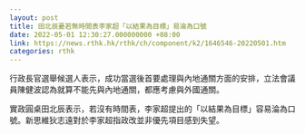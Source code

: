 ```yaml
---
layout: post
title: 田北辰憂若無時間表李家超「以結果為目標」易淪為口號
date: 2022-05-01 12:30:27.000000000 +08:00
link: https://news.rthk.hk/rthk/ch/component/k2/1646546-20220501.htm
categories: rthk
---
```


行政長官選舉候選人表示，成功當選後首要處理與內地通關方面的安排，立法會議員陳健波認為就算不能先與內地通關，都應考慮與外國通關。

實政圓桌田北辰表示，若沒有時間表，李家超提出的「以結果為目標」容易淪為口號。新思維狄志遠對於李家超指政改並非優先項目感到失望。
